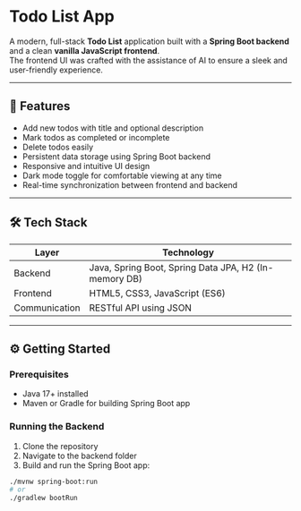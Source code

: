 # Todo List App

A modern, full-stack **Todo List** application built with a **Spring Boot backend** and a clean **vanilla JavaScript frontend**.  
The frontend UI was crafted with the assistance of AI to ensure a sleek and user-friendly experience.

---

## 🚀 Features

- Add new todos with title and optional description  
- Mark todos as completed or incomplete  
- Delete todos easily  
- Persistent data storage using Spring Boot backend  
- Responsive and intuitive UI design  
- Dark mode toggle for comfortable viewing at any time  
- Real-time synchronization between frontend and backend  

---

## 🛠️ Tech Stack

| Layer       | Technology                     |
|-------------|--------------------------------|
| Backend     | Java, Spring Boot, Spring Data JPA, H2 (In-memory DB) |
| Frontend    | HTML5, CSS3, JavaScript (ES6) |
| Communication | RESTful API using JSON        |

---

## ⚙️ Getting Started

### Prerequisites

- Java 17+ installed  
- Maven or Gradle for building Spring Boot app  

### Running the Backend

1. Clone the repository  
2. Navigate to the backend folder  
3. Build and run the Spring Boot app:

```bash
./mvnw spring-boot:run
# or
./gradlew bootRun
